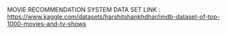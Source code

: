 MOVIE RECOMMENDATION SYSTEM
DATA SET LINK : https://www.kaggle.com/datasets/harshitshankhdhar/imdb-dataset-of-top-1000-movies-and-tv-shows
